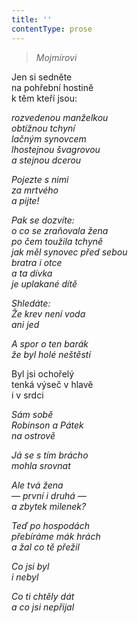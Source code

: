 ```yaml
---
title: ''
contentType: prose
---
```


<section>

> 

> _Mojmírovi_

Jen si sedněte  
na pohřební hostině  
k těm kteří jsou:

_rozvedenou manželkou  
obtížnou tchyní  
lačným synovcem  
lhostejnou švagrovou  
a stejnou dcerou_

</section>

<section>

_Pojezte s nimi  
za mrtvého  
a pijte!_

</section>

<section>

_Pak se dozvíte:  
o co se zraňovala žena  
po čem toužila tchyně  
jak měl synovec před sebou  
bratra i otce  
a ta dívka  
je uplakané dítě_

</section>

<section>

_Shledáte:  
Že krev není voda  
ani jed_

</section>

<section>

_A spor o ten barák  
že byl holé neštěstí_

</section>

<section>

Byl jsi ochořelý  
tenká výseč v hlavě  
i v srdci

_Sám sobě  
Robinson a Pátek  
na ostrově_

</section>

<section>

_Já se s tím brácho  
mohla srovnat_

</section>

<section>

_Ale tvá žena  
— první i druhá —  
a zbytek milenek?_

</section>

<section>

_Teď po hospodách  
přebíráme mák hrách  
a žal co tě přežil_

</section>

<section>

_Co jsi byl  
i nebyl_

</section>

<section>

_Co ti chtěly dát  
a co jsi nepřijal_

</section>
